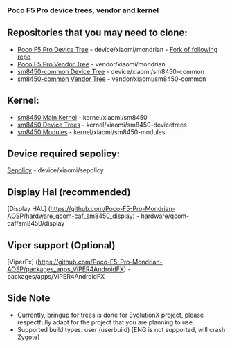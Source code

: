 
### Poco F5 Pro device trees, vendor and kernel

## Repositories that you may need to clone:
* [Poco F5 Pro Device Tree](https://github.com/Poco-F5-Pro-Mondrian-AOSP/Device-Xiaomi-Mondrian) - device/xiaomi/mondrian - [Fork of following repo](https://github.com/cupid-development/android_device_xiaomi_mondrian)
* [Poco F5 Pro Vendor Tree](https://github.com/Poco-F5-Pro-Mondrian-AOSP/vendor_xiaomi_mondrian) - vendor/xiaomi/mondrian
* [sm8450-common Device Tree](https://github.com/Poco-F5-Pro-Mondrian-AOSP/Device-sm8450-common) - device/xiaomi/sm8450-common
* [sm8450-common Vendor Tree](https://github.com/Poco-F5-Pro-Mondrian-AOSP/vendor_xiaomi_sm8450-common) - vendor/xiaomi/sm8450-common

## Kernel:
* [sm8450 Main Kernel](https://github.com/Poco-F5-Pro-Mondrian-AOSP/kernel_xiaomi_sm8450_mondrian) - kernel/xiaomi/sm8450
* [sm8450 Device Trees](https://github.com/Poco-F5-Pro-Mondrian-AOSP/kernel_xiaomi_sm8450-devicetrees) - kernel/xiaomi/sm8450-devicetrees
* [sm8450 Modules](https://github.com/Poco-F5-Pro-Mondrian-AOSP/kernel_xiaomi_sm8450-modules) - kernel/xiaomi/sm8450-modules

## Device required sepolicy:
[Sepolicy](https://github.com/Poco-F5-Pro-Mondrian-AOSP/device_xiaomi_sepolicy) - device/xiaomi/sepolicy

## Display Hal (recommended)
[Display HAL] (https://github.com/Poco-F5-Pro-Mondrian-AOSP/hardware_qcom-caf_sm8450_display) - hardware/qcom-caf/sm8450/display

## Viper support (Optional)
[ViperFx] (https://github.com/Poco-F5-Pro-Mondrian-AOSP/packages_apps_ViPER4AndroidFX) - packages/apps/ViPER4AndroidFX

## Side Note
* Currently, bringup for trees is done for EvolutionX project, please respectfully adapt for the project that you are planning to use.
* Supported build types: user (userbuild) [ENG is not supported, will crash Zygote]

